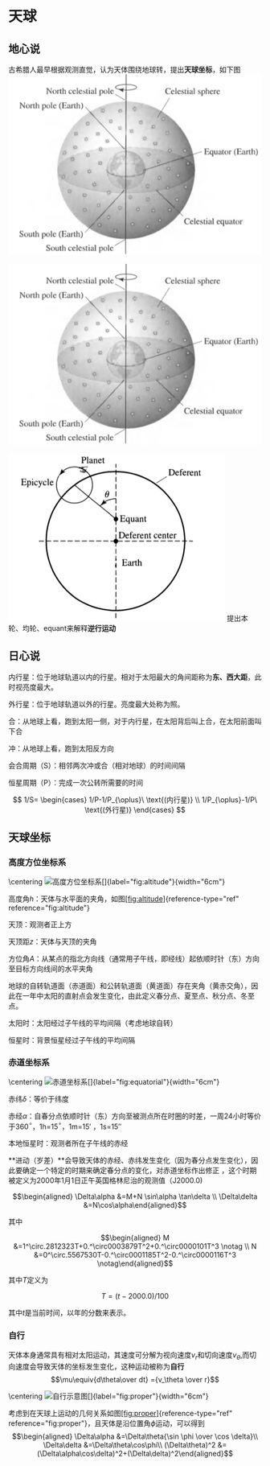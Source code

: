 天球
====

地心说
------

古希腊人最早根据观测直觉，认为天体围绕地球转，提出**天球坐标**，如下图
![fig:celestialsphere](celestialsphere.png)

![fig:celestialsphere](celestialsphere.png)

![fig:ptolemarcmodel](ptolemaicmodel.png)
提出本轮、均轮、equant来解释**逆行运动**

日心说
------

内行星：位于地球轨道以内的行星。相对于太阳最大的角间距称为**东、西大距**，此时视亮度最大。

外行星：位于地球轨道以外的行星。亮度最大处称为照。

合：从地球上看，跑到太阳一侧，对于内行星，在太阳背后叫上合，在太阳前面叫下合

冲：从地球上看，跑到太阳反方向

会合周期（S）：相邻两次冲或合（相对地球）的时间间隔

恒星周期（P）：完成一次公转所需要的时间

$$
1/S=
  \begin{cases}
    1/P-1/P_{\oplus}\ \text{(内行星)} \\
    1/P_{\oplus}-1/P\ \text{(外行星)}
  \end{cases}
$$


天球坐标
--------

### 高度方位坐标系

\centering
![高度方位坐标系[]{label="fig:altitude"}](chapters/01/altitude){width="6cm"}

高度角$h$：天体与水平面的夹角，如图[\[fig:altitude\]](#fig:altitude){reference-type="ref"
reference="fig:altitude"}

天顶：观测者正上方

天顶距$z$：天体与天顶的夹角

方位角$A$：从某点的指北方向线（通常用子午线，即经线）起依顺时针（东）方向至目标方向线间的水平夹角

地球的自转轨道面（赤道面）和公转轨道面（黄道面）存在夹角（黄赤交角），因此在一年中太阳的直射点会发生变化，由此定义春分点、夏至点、秋分点、冬至点。

太阳时：太阳经过子午线的平均间隔（考虑地球自转）

恒星时：背景恒星经过子午线的平均间隔

### 赤道坐标系

\centering
![赤道坐标系[]{label="fig:equatorial"}](chapters/01/equatorial){width="6cm"}

赤纬$\delta$：等价于纬度

赤经$\alpha$：自春分点依顺时针（东）方向至被测点所在时圈的时差，一周24小时等价于360$^\circ$，1h=15$^\circ$，1m=15$'$
，1s=15$''$

本地恒星时：观测者所在子午线的赤经


**进动（岁差）**会导致天体的赤经、赤纬发生变化（因为春分点发生变化），因此要确定一个特定的时期来确定春分点的变化，对赤道坐标作出修正
，这个时期被定义为2000年1月1日正午英国格林尼治的观测值（J2000.0)

$$\begin{aligned}
  \Delta\alpha &=M+N \sin\alpha \tan\delta \\
  \Delta\delta &=N\cos\alpha\end{aligned}$$

其中

$$\begin{aligned}
  M &=1^\circ.2812323T+0.^\circ0003879T^2+0.^\circ0000101T^3 \notag \\
  N &=0^\circ.5567530T-0.^\circ0001185T^2-0.^\circ0000116T^3 \notag\end{aligned}$$

其中$T$定义为

$$T=(t-2000.0)/100$$

其中$t$是当前时间，以年的分数来表示。

### 自行

天体本身通常具有相对太阳运动，其速度可分解为视向速度$v_r$和切向速度$v_\theta$,而切向速度会导致天体的坐标发生变化，这种运动被称为**自行**
$$\mu\equiv{d\theta\over dt} ={v_\theta \over r}$$

\centering
![自行示意图[]{label="fig:proper"}](chapters/01/propermotion){width="6cm"}

考虑到在天球上运动的几何关系如图[\[fig:proper\]](#fig:proper){reference-type="ref"
reference="fig:proper"}，且天体是沿位置角$\phi$运动，可以得到
$$\begin{aligned}
   \Delta\alpha &=\Delta\theta{\sin \phi \over \cos \delta}\\
   \Delta\delta &=\Delta\theta\cos\phi\\
   (\Delta\theta)^2 &=(\Delta\alpha\cos\delta)^2+(\Delta\delta)^2\end{aligned}$$


